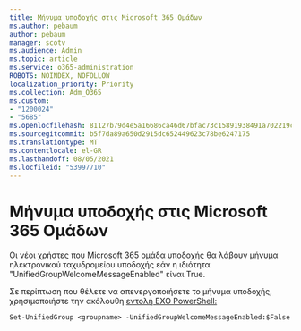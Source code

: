 ```yaml
---
title: Μήνυμα υποδοχής στις Microsoft 365 Ομάδων
ms.author: pebaum
author: pebaum
manager: scotv
ms.audience: Admin
ms.topic: article
ms.service: o365-administration
ROBOTS: NOINDEX, NOFOLLOW
localization_priority: Priority
ms.collection: Adm_O365
ms.custom:
- "1200024"
- "5685"
ms.openlocfilehash: 81127b79d4e5a16686ca46d67bfac73c15891938491a702219cd73757c4e106c
ms.sourcegitcommit: b5f7da89a650d2915dc652449623c78be6247175
ms.translationtype: MT
ms.contentlocale: el-GR
ms.lasthandoff: 08/05/2021
ms.locfileid: "53997710"
---
```

# <a name="welcome-message-in-microsoft-365-groups"></a>Μήνυμα υποδοχής στις Microsoft 365 Ομάδων

Οι νέοι χρήστες που Microsoft 365 ομάδα υποδοχής θα λάβουν μήνυμα ηλεκτρονικού ταχυδρομείου υποδοχής εάν η ιδιότητα "UnifiedGroupWelcomeMessageEnabled" είναι True.

Σε περίπτωση που θέλετε να απενεργοποιήσετε το μήνυμα υποδοχής, χρησιμοποιήστε την ακόλουθη [εντολή EXO PowerShell:](https://docs.microsoft.com/powershell/exchange/exchange-online/exchange-online-powershell-v2/exchange-online-powershell-v2?view=exchange-ps)

`
Set-UnifiedGroup <groupname> -UnifiedGroupWelcomeMessageEnabled:$False
`
